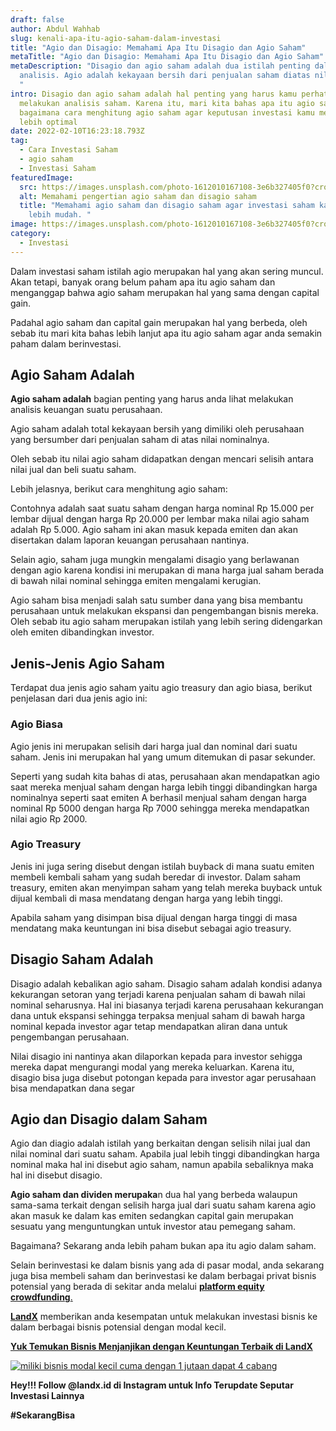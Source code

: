 ```yaml
---
draft: false
author: Abdul Wahhab
slug: kenali-apa-itu-agio-saham-dalam-investasi
title: "Agio dan Disagio: Memahami Apa Itu Disagio dan Agio Saham"
metaTitle: "Agio dan Disagio: Memahami Apa Itu Disagio dan Agio Saham"
metaDescription: "Disagio dan agio saham adalah dua istilah penting dalam
  analisis. Agio adalah kekayaan bersih dari penjualan saham diatas nilai pasar
  "
intro: Disagio dan agio saham adalah hal penting yang harus kamu perhatikan saat
  melakukan analisis saham. Karena itu, mari kita bahas apa itu agio saham dan
  bagaimana cara menghitung agio saham agar keputusan investasi kamu menjadi
  lebih optimal
date: 2022-02-10T16:23:18.793Z
tag:
  - Cara Investasi Saham
  - agio saham
  - Investasi Saham
featuredImage:
  src: https://images.unsplash.com/photo-1612010167108-3e6b327405f0?crop=entropy&cs=tinysrgb&fit=max&fm=jpg&ixid=MnwxMTc3M3wwfDF8c2VhcmNofDJ8fHN0b2Nrc3xlbnwwfHx8fDE2NDI1NzMwMDM&ixlib=rb-1.2.1&q=80&w=1080
  alt: Memahami pengertian agio saham dan disagio saham
  title: "Memahami agio saham dan disagio saham agar investasi saham kamu menjadi
    lebih mudah. "
image: https://images.unsplash.com/photo-1612010167108-3e6b327405f0?crop=entropy&cs=tinysrgb&fit=max&fm=jpg&ixid=MnwxMTc3M3wwfDF8c2VhcmNofDJ8fHN0b2Nrc3xlbnwwfHx8fDE2NDI1NzMwMDM&ixlib=rb-1.2.1&q=80&w=1080
category:
  - Investasi
---
```

Dalam investasi saham istilah agio merupakan hal yang akan sering muncul. Akan tetapi, banyak orang belum paham apa itu agio saham dan menganggap bahwa agio saham merupakan hal yang sama dengan capital gain.

Padahal agio saham dan capital gain merupakan hal yang berbeda, oleh sebab itu mari kita bahas lebih lanjut apa itu agio saham agar anda semakin paham dalam berinvestasi. 

## Agio Saham Adalah

**Agio saham adalah** bagian penting yang harus anda lihat melakukan analisis keuangan suatu perusahaan. 

Agio saham adalah total kekayaan bersih yang dimiliki oleh perusahaan yang bersumber dari penjualan saham di atas nilai nominalnya.

Oleh sebab itu nilai agio saham didapatkan dengan mencari selisih antara nilai jual dan beli suatu saham. 

Lebih jelasnya, berikut cara menghitung agio saham:

Contohnya adalah saat suatu saham dengan harga nominal Rp 15.000 per lembar dijual dengan harga Rp 20.000 per lembar maka nilai agio saham adalah Rp 5.000. Agio saham ini akan masuk kepada emiten dan akan disertakan dalam laporan keuangan perusahaan nantinya.

Selain agio, saham juga mungkin mengalami disagio yang berlawanan dengan agio karena kondisi ini merupakan di mana harga jual saham berada di bawah nilai nominal sehingga emiten mengalami kerugian.

Agio saham bisa menjadi salah satu sumber dana yang bisa membantu perusahaan untuk melakukan ekspansi dan pengembangan bisnis mereka. Oleh sebab itu agio saham merupakan istilah yang lebih sering didengarkan oleh emiten dibandingkan investor.

## Jenis-Jenis Agio Saham

Terdapat dua jenis agio saham yaitu agio treasury dan agio biasa, berikut penjelasan dari dua jenis agio ini:

### Agio Biasa

Agio jenis ini merupakan selisih dari harga jual dan nominal dari suatu saham. Jenis ini merupakan hal yang umum ditemukan di pasar sekunder.

Seperti yang sudah kita bahas di atas, perusahaan akan mendapatkan agio saat mereka menjual saham dengan harga lebih tinggi dibandingkan harga nominalnya seperti saat emiten A berhasil menjual saham dengan harga nominal Rp 5000 dengan harga Rp 7000 sehingga mereka mendapatkan nilai agio Rp 2000.

### Agio Treasury

Jenis ini juga sering disebut dengan istilah buyback di mana suatu emiten membeli kembali saham yang sudah beredar di investor. Dalam saham treasury, emiten akan menyimpan saham yang telah mereka buyback untuk dijual kembali di masa mendatang dengan harga yang lebih tinggi.

Apabila saham yang disimpan bisa dijual dengan harga tinggi di masa mendatang maka keuntungan ini bisa disebut sebagai agio treasury.

## Disagio Saham Adalah

Disagio adalah kebalikan agio saham. Disagio saham adalah kondisi adanya kekurangan setoran yang terjadi karena penjualan saham di bawah nilai nominal seharusnya. Hal ini biasanya terjadi karena perusahaan kekurangan dana untuk ekspansi sehingga terpaksa menjual saham di bawah harga nominal kepada investor agar tetap mendapatkan aliran dana untuk pengembangan perusahaan. 

Nilai disagio ini nantinya akan dilaporkan kepada para investor sehigga mereka dapat mengurangi modal yang mereka keluarkan. Karena itu, disagio bisa juga disebut potongan kepada para investor agar perusahaan bisa mendapatkan dana segar 

## Agio dan Disagio dalam Saham

Agio dan diagio adalah istilah yang berkaitan dengan selisih nilai jual dan nilai nominal dari suatu saham. Apabila jual lebih tinggi dibandingkan harga nominal maka hal ini disebut agio saham, namun apabila sebaliknya maka hal ini disebut disagio.

**Agio saham dan dividen merupaka**n dua hal yang berbeda walaupun sama-sama terkait dengan selisih harga jual dari suatu saham karena agio akan masuk ke dalam kas emiten sedangkan capital gain merupakan sesuatu yang menguntungkan untuk investor atau pemegang saham.

Bagaimana? Sekarang anda lebih paham bukan apa itu agio dalam saham. 

Selain berinvestasi ke dalam bisnis yang ada di pasar modal, anda sekarang juga bisa membeli saham dan berinvestasi ke dalam berbagai privat bisnis potensial yang berada di sekitar anda melalui [**platform equity crowdfunding**.](https://landx.id/) 

**[LandX](https://landx.id/)** memberikan anda kesempatan untuk melakukan investasi bisnis ke dalam berbagai bisnis potensial dengan modal kecil.

**[Yuk Temukan Bisnis Menjanjikan dengan Keuntungan Terbaik di LandX](https://app.landx.id/?utm_source=Organic+Page&utm_medium=Content+Blog&utm_campaign=BlogLandX&utm_id=Blog)**

<!--StartFragment-->

[![miliki bisnis modal kecil cuma dengan 1 jutaan dapat 4 cabang ](https://accountgram-production.sfo2.cdn.digitaloceanspaces.com/landx_ghost/2021/11/jadi-owner-bisnis-hanya-1-jutaan-dengan-cuan-yang-sangat-menjanjikan.png)](https://app.landx.id/?utm_source=Organic+Page&utm_medium=Content+Blog&utm_campaign=BlogLandX&utm_id=Blog)

<!--EndFragment-->

**Hey!!! Follow @landx.id di Instagram untuk Info Terupdate Seputar Investasi Lainnya**

**\#SekarangBisa**